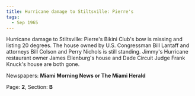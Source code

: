```yaml
---  
title: Hurricane damage to Stiltsville: Pierre's  
tags:  
  - Sep 1965  
---  
```

  
Hurricane damage to Stiltsville: Pierre's Bikini Club's bow is missing and listing 20 degrees. The house owned by U.S. Congressman Bill Lantaff and attorneys Bill Colson and Perry Nichols is still standing. Jimmy's Hurricane restaurant owner James Ellenburg's house and Dade Circuit Judge Frank Knuck's house are both gone.  
  
Newspapers: **Miami Morning News or The Miami Herald**  
  
Page: **2**, Section: **B** 
